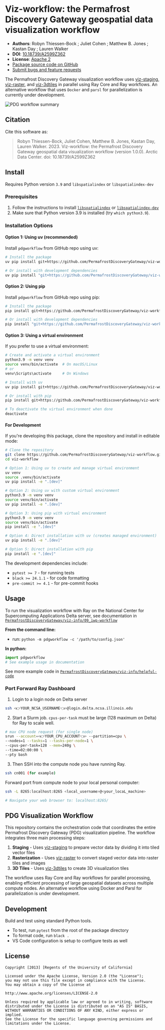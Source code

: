 # Viz-workflow: the Permafrost Discovery Gateway geospatial data visualization workflow

- **Authors**: Robyn Thiessen-Bock ; Juliet Cohen ; Matthew B. Jones ; Kastan Day ; Lauren Walker
- **DOI**: [10.18739/A2599Z362](https://ezid.cdlib.org/id/doi:10.18739/A2599Z362)
- **License**: [Apache 2](https://opensource.org/license/apache-2-0/)
- [Package source code on GitHub](https://github.com/PermafrostDiscoveryGateway/viz-workflow)
- [Submit bugs and feature requests](https://github.com/PermafrostDiscoveryGateway/viz-workflow/issues/new)

The Permafrost Discovery Gateway visualization workflow uses [viz-staging](https://github.com/PermafrostDiscoveryGateway/viz-staging), [viz-raster](https://github.com/PermafrostDiscoveryGateway/viz-raster/tree/main), and [viz-3dtiles](https://github.com/PermafrostDiscoveryGateway/viz-3dtiles) in parallel using Ray Core and Ray workflows. An alternative workflow that uses `Docker` and `parsl` for parallelization is currently under development.

![PDG workflow summary](docs/images/viz_workflow.png)

## Citation

Cite this software as:

> Robyn Thiessen-Bock, Juliet Cohen, Matthew B. Jones, Kastan Day, Lauren Walker. 2023. Viz-workflow: the Permafrost Discovery Gateway geospatial data visualization workflow (version 1.0.0). Arctic Data Center. doi: 10.18739/A2599Z362

## Install

Requires Python version `3.9` and `libspatialindex` or `libspatialindex-dev`

### Prerequisites

1. Follow the instructions to install [`libspatialindex`](https://libspatialindex.org/en/latest/) or [`libspatialindex-dev`](https://packages.ubuntu.com/bionic/libspatialindex-dev)
2. Make sure that Python version 3.9 is installed (try `which python3.9`).

### Installation Options

#### Option 1: Using uv (recommended)

Install `pdgworkflow` from GitHub repo using uv:

```bash
# Install the package
uv pip install git+https://github.com/PermafrostDiscoveryGateway/viz-workflow.git

# Or install with development dependencies
uv pip install "git+https://github.com/PermafrostDiscoveryGateway/viz-workflow.git[dev]"
```

#### Option 2: Using pip

Install `pdgworkflow` from GitHub repo using pip:

```bash
# Install the package
pip install git+https://github.com/PermafrostDiscoveryGateway/viz-workflow.git

# Or install with development dependencies
pip install "git+https://github.com/PermafrostDiscoveryGateway/viz-workflow.git[dev]"
```

#### Option 3: Using a virtual environment

If you prefer to use a virtual environment:

```bash
# Create and activate a virtual environment
python3.9 -m venv venv
source venv/bin/activate  # On macOS/Linux
# or
venv\Scripts\activate     # On Windows

# Install with uv
uv pip install git+https://github.com/PermafrostDiscoveryGateway/viz-workflow.git

# Or install with pip
pip install git+https://github.com/PermafrostDiscoveryGateway/viz-workflow.git

# To deactivate the virtual environment when done
deactivate
```

#### For Development

If you're developing this package, clone the repository and install in editable mode:

```bash
# Clone the repository
git clone https://github.com/PermafrostDiscoveryGateway/viz-workflow.git
cd viz-workflow

# Option 1: Using uv to create and manage virtual environment
uv venv
source .venv/bin/activate
uv pip install -e ".[dev]"

# Option 2: Using uv with custom virtual environment
python3.9 -m venv venv
source venv/bin/activate
uv pip install -e ".[dev]"

# Option 3: Using pip with virtual environment
python3.9 -m venv venv
source venv/bin/activate
pip install -e ".[dev]"

# Option 4: Direct installation with uv (creates managed environment)
uv pip install -e ".[dev]"

# Option 5: Direct installation with pip
pip install -e ".[dev]"
```

The development dependencies include:
- `pytest >= 7` - for running tests
- `black >= 24.1.1` - for code formatting
- `pre-commit >= 4.1` - for pre-commit hooks

## Usage

To run the visualization workflow with Ray on the National Center for Supercomputing Applications Delta server, see documentation in [`PermafrostDiscoveryGateway/viz-info/09_iwp-workflow`](https://github.com/PermafrostDiscoveryGateway/viz-info/blob/main/09_iwp-workflow.md)

**From the command line:**
- run: `python -m pdgworkflow -c '/path/to/config.json'`

**In python:**

```python
import pdgworkflow
# See example usage in documentation
```

See more example code in [`PermafrostDiscoveryGateway/viz-info/helpful-code`](https://github.com/PermafrostDiscoveryGateway/viz-info/tree/main/helpful-code)

### Port Forward Ray Dashboard

1. Login to a login node on Delta server

```bash
ssh <👉YOUR_NCSA_USERNAME👈>@login.delta.ncsa.illinois.edu
```

2. Start a Slurm job. `cpus-per-task` must be large (128 maximum on Delta) for Ray to scale well. 

```bash
# max CPU node request (for single node)
srun --account=<👉YOUR_CPU_ACCOUNT👈> --partition=cpu \
--nodes=1 --tasks=1 --tasks-per-node=1 \
--cpus-per-task=128 --mem=240g \
--time=02:00:00 \
--pty bash
```

3. Then SSH into the compute node you have running Ray. 

```bash
ssh cn001 (for example)
```

Forward port from compute node to your local personal computer:

```bash
ssh -L 8265:localhost:8265 <local_username>@<your_locaL_machine> 

# Navigate your web browser to: localhost:8265/
```

## PDG Visualization Workflow

This repository contains the orchestration code that coordinates the entire Permafrost Discovery Gateway (PDG) visualization pipeline. The workflow integrates three main processing steps:

1. **Staging** - Uses [viz-staging](https://github.com/PermafrostDiscoveryGateway/viz-staging) to prepare vector data by dividing it into tiled vector files
2. **Rasterization** - Uses [viz-raster](https://github.com/PermafrostDiscoveryGateway/viz-raster) to convert staged vector data into raster tiles and images
3. **3D Tiles** - Uses [viz-3dtiles](https://github.com/PermafrostDiscoveryGateway/viz-3dtiles) to create 3D visualization tiles

The workflow uses Ray Core and Ray workflows for parallel processing, enabling efficient processing of large geospatial datasets across multiple compute nodes. An alternative workflow using Docker and Parsl for parallelization is under development.

## Development

Build and test using standard Python tools.

- To test, run `pytest` from the root of the package directory
- To format code, run `black .`
- VS Code configuration is setup to configure tests as well

## License

```
Copyright [2013] [Regents of the University of California]

Licensed under the Apache License, Version 2.0 (the "License");
you may not use this file except in compliance with the License.
You may obtain a copy of the License at

http://www.apache.org/licenses/LICENSE-2.0

Unless required by applicable law or agreed to in writing, software
distributed under the License is distributed on an "AS IS" BASIS,
WITHOUT WARRANTIES OR CONDITIONS OF ANY KIND, either express or implied.
See the License for the specific language governing permissions and
limitations under the License.
```
